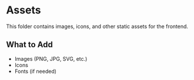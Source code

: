 # Assets

This folder contains images, icons, and other static assets for the frontend.

## What to Add
- Images (PNG, JPG, SVG, etc.)
- Icons
- Fonts (if needed)
